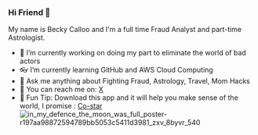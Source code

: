 ### Hi Friend 🐝
My name is Becky Calloo and I'm a full time Fraud Analyst and part-time Astrologist.
- 🔭 I’m currently working on doing my part to eliminate the world of bad actors
- 👓 I’m currently learning GitHub and AWS Cloud Computing
- 💬 Ask me anything about Fighting Fraud, Astrology, Travel, Mom Hacks
- 🐤 You can reach me on: [X](https://x.com/queenb_876?s=21)
- 💫 Fun Tip: Download this app and it will help you make sense of the world, I promise : [Co-star](https://www.costarastrology.com/)
                 ![in_my_defence_the_moon_was_full_poster-r197aa98872594789bb5053c5411d3981_zxv_8byvr_540](https://github.com/user-attachments/assets/3d7adb92-2c3b-4bc0-9ae7-b6ad04dc5d50)
